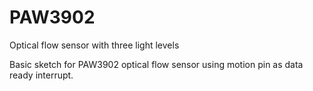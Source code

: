 # PAW3902
Optical flow sensor with three light levels

Basic sketch for PAW3902 optical flow sensor using motion pin as data ready interrupt.
